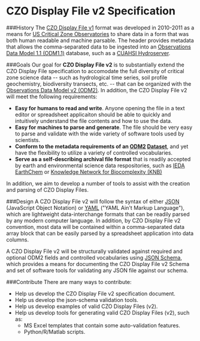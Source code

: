 CZO Display File v2 Specification
===============

###History
The [CZO Display File v1](http://criticalzone.org/national/publications/pub/whitenack-et-al-2011-czo-display-file-specification/) format was developed in 2010-2011 as a means for [US Critical Zone Observatories](http://criticalzone.org/) to share data in a form that was both human readable and machine parsable. The header provides metadata that allows the comma-separated data to be ingested into an [Observations Data Model 1.1 (ODM1.1)](http://his.cuahsi.org/odmdatabases.html) database, such as a [CUAHSI Hydroserver](http://his.cuahsi.org/hydroserver.html).

###Goals
Our goal for **CZO Display File v2** is to substantially extend the CZO Display File specification to accomodate the full diversity of critical zone science data -- such as hydrological time series, soil profile geochemistry, biodiversity transects, etc. -- that can be organized with the [Observations Data Model v2 (ODM2)](https://github.com/UCHIC/ODM2).  In addition, the CZO Display File v2 will meet the following requirements:
* **Easy for humans to read and write**. Anyone opening the file in a text editor or spreadsheet applicaiton should be able to quickly and intuitively understand the file contents and how to use the data.
* **Easy for machines to parse and generate**.  The file should be very easy to parse and validate with the wide variety of software tools used by scientists.
* **Conform to the metadata requirements of an [ODM2](https://github.com/UCHIC/ODM2) [Dataset](https://github.com/UCHIC/ODM2/blob/master/doc/ODM2Docs/core_datasets.md)**, and yet have the flexibility to utilize a variety of controlled vocabularies.
* **Serve as a self-describing archival file format** that is readily accepted by earth and environmental science data respositories, such as [IEDA EarthChem](http://www.earthchem.org/library) or [Knowledge Network for Biocomplexity (KNB)](https://knb.ecoinformatics.org/)

In addition, we aim to develop a number of tools to assist with the creation and parsing of CZO Display Files.

###Design
A CZO Display File v2 will follow the syntax of either [JSON](http://www.json.org/) (JavaScript Object Notation) or [YAML](http://en.wikipedia.org/wiki/YAML) ("YAML Ain't Markup Language"), which are lightweight data-interchange formats that can be readily parsed by any modern computer language.  In addition, by CZO Display File v2 convention, most data will be contained within a comma-separated data array block that can be easily parsed by a spreadsheet application into data columns.

A CZO Display File v2 will be structurally validated against required and optional ODM2 fields and controlled vocabularies using [JSON Schema](http://json-schema.org/), which provides a means for documenting the CZO Display File v2 Schema and set of software tools for validating any JSON file against our schema. 

###Contribute
There are many ways to contribute:
* Help us develop the CZO Display File v2 specification document.
* Help us develop the json-schema validation tools.
* Help us develop examples of valid CZO Display Files (v2).
* Help us develop tools for generating valid CZO Display Files (v2), such as:
  * MS Excel templates that contain some auto-validation features.
  * Python/R/Matlab scripts.

